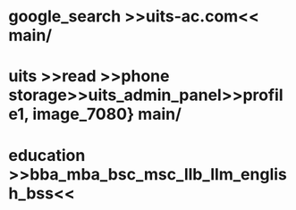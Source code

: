  # google_search >>uits-ac.com<< main/

 # uits >>read >>phone storage>>uits_admin_panel>>profile1, image_7080} main/

 # education >>bba_mba_bsc_msc_llb_llm_english_bss<<
